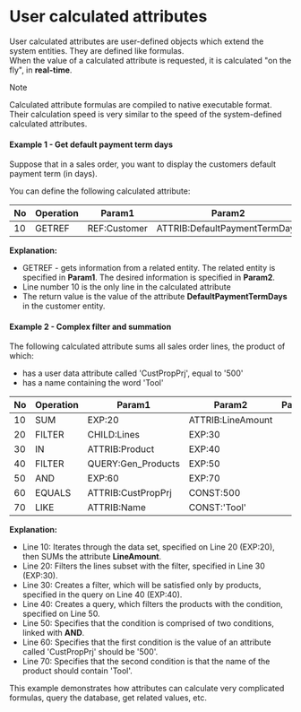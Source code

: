 # User calculated attributes

User calculated attributes are user-defined objects which extend the system entities.
They are defined like formulas.
<br> When the value of a calculated attribute is requested, it is calculated "on the fly", in **real-time**.

> [!NOTE]
> 
> Calculated attribute formulas are compiled to native executable format.<br>
> Their calculation speed is very similar to the speed of the system-defined calculated attributes.

#### Example 1 - Get default payment term days

Suppose that in a sales order, you want to display the customers default payment term (in days).

You can define the following calculated attribute:

| No | Operation | Param1 | Param2 | Param3 |
|----|-----------|--------|--------|--------|
| 10 | GETREF | REF:Customer | ATTRIB:DefaultPaymentTermDays |

**Explanation:**

- GETREF - gets information from a related entity. The related entity is specified in **Param1**. The desired information is specified in **Param2**.
- Line number 10 is the only line in the calculated attribute
- The return value is the value of the attribute **DefaultPaymentTermDays** in the customer entity.

#### Example 2 - Complex filter and summation

The following calculated attribute sums all sales order lines, the product of which:

- has a user data attribute called 'CustPropPrj', equal to '500'
- has a name containing the word 'Tool'


| No | Operation | Param1 | Param2 | Param3 |
|----|-----------|--------|--------|--------|
| 10 | SUM | EXP:20 | ATTRIB:LineAmount |
| 20 | FILTER | CHILD:Lines | EXP:30 |
| 30 | IN | ATTRIB:Product | EXP:40 |
| 40 | FILTER | QUERY:Gen_Products | EXP:50 |
| 50 | AND | EXP:60 | EXP:70 |
| 60 | EQUALS | ATTRIB:CustPropPrj | CONST:500 |
| 70 | LIKE | ATTRIB:Name | CONST:'Tool' |

**Explanation:**

- Line 10: Iterates through the data set, specified on Line 20 (EXP:20), then SUMs the attribute **LineAmount**.
- Line 20: Filters the lines subset with the filter, specified in Line 30 (EXP:30).
- Line 30: Creates a filter, which will be satisfied only by products, specified in the query on Line 40 (EXP:40).
- Line 40: Creates a query, which filters the products with the condition, specified on Line 50.
- Line 50: Specifies that the condition is comprised of two conditions, linked with **AND**.
- Line 60: Specifies that the first condition is the value of an attribute called 'CustPropPrj' should be '500'.
- Line 70: Specifies that the second condition is that the name of the product should contain 'Tool'.

This example demonstrates how attributes can calculate very complicated formulas, query the database, get related values, etc.

